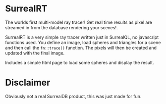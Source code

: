 # SurrealRT

The worlds first multi-model ray tracer!
Get real time results as pixel are streamed in from the database rendering your scenes!.

SurrealRT is a very simple ray tracer written just in SurrealQL, no javascript functions used. 
You define an image, load spheres and triangles for a scene and then call the `fn::trace()` function.
The pixels will then be created and updated with the final image.

Includes a simple html page to load some spheres and display the result.

# Disclaimer

Obviously not a real SurrealDB product, this was just made for fun.
